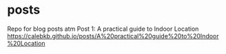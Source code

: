 # posts
Repo for blog posts atm
Post 1: A practical guide to Indoor Location
https://calebkb.github.io/posts/A%20practical%20guide%20to%20Indoor%20Location
